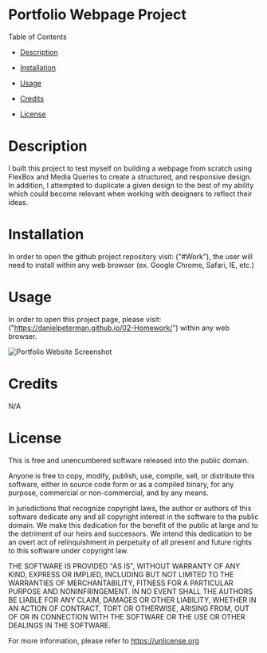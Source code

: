 # Portfolio Webpage Project

Table of Contents

* [Description](#description)

* [Installation](#installation)

* [Usage](#usage)

* [Credits](#credits)

* [License](#license)

# Description

I built this project to test myself on building a webpage from scratch using FlexBox and Media Queries to create a structured, and responsive design. In addition, I attempted to duplicate a given design to the best of my ability which could become relevant when working with designers to reflect their ideas.

# Installation

In order to open the github project repository visit: ("#Work"), the user will need to install within any web browser (ex. Google Chrome, Safari, IE, etc.) 

# Usage

In order to open this project page, please visit: ("https://danielpeterman.github.io/02-Homework/") within any web browser.

![Portfolio Website Screenshot]()

# Credits

N/A

# License

This is free and unencumbered software released into the public domain.

Anyone is free to copy, modify, publish, use, compile, sell, or
distribute this software, either in source code form or as a compiled
binary, for any purpose, commercial or non-commercial, and by any
means.

In jurisdictions that recognize copyright laws, the author or authors
of this software dedicate any and all copyright interest in the
software to the public domain. We make this dedication for the benefit
of the public at large and to the detriment of our heirs and
successors. We intend this dedication to be an overt act of
relinquishment in perpetuity of all present and future rights to this
software under copyright law.

THE SOFTWARE IS PROVIDED "AS IS", WITHOUT WARRANTY OF ANY KIND,
EXPRESS OR IMPLIED, INCLUDING BUT NOT LIMITED TO THE WARRANTIES OF
MERCHANTABILITY, FITNESS FOR A PARTICULAR PURPOSE AND NONINFRINGEMENT.
IN NO EVENT SHALL THE AUTHORS BE LIABLE FOR ANY CLAIM, DAMAGES OR
OTHER LIABILITY, WHETHER IN AN ACTION OF CONTRACT, TORT OR OTHERWISE,
ARISING FROM, OUT OF OR IN CONNECTION WITH THE SOFTWARE OR THE USE OR
OTHER DEALINGS IN THE SOFTWARE.

For more information, please refer to <https://unlicense.org>